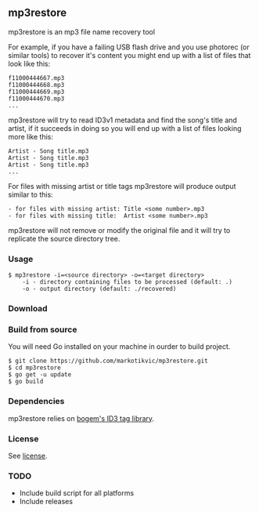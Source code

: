 ## mp3restore
mp3restore is an mp3 file name recovery tool

For example, if you have a failing USB flash drive and you use photorec (or similar tools)
to recover it's content you might end up with a list of files that look like this:

	f11000444667.mp3
	f11000444668.mp3
	f11000444669.mp3
	f11000444670.mp3
	...

mp3restore will try to read ID3v1 metadata and find the song's title and artist, if it succeeds in
doing so you will end up with a list of files looking more like this:

	Artist - Song title.mp3
	Artist - Song title.mp3
	Artist - Song title.mp3
	...

For files with missing artist or title tags mp3restore will produce output similar to this:

	- for files with missing artist: Title <some number>.mp3
	- for files with missing title:  Artist <some number>.mp3

mp3restore will not remove or modify the original file and it will try to replicate the
source directory tree.

### Usage
	$ mp3restore -i=<source directory> -o=<target directory>
		-i - directory containing files to be processed (default: .)
		-o - output directory (default: ./recovered)

### Download

### Build from source
You will need Go installed on your machine in ourder to build project.  

	$ git clone https://github.com/markotikvic/mp3restore.git
	$ cd mp3restore
	$ go get -u update
	$ go build

### Dependencies
mp3restore relies on [bogem's ID3 tag library](https://github.com/bogem/id3v2).

### License
See [license](LICENSE).


### TODO
- Include build script for all platforms
- Include releases
